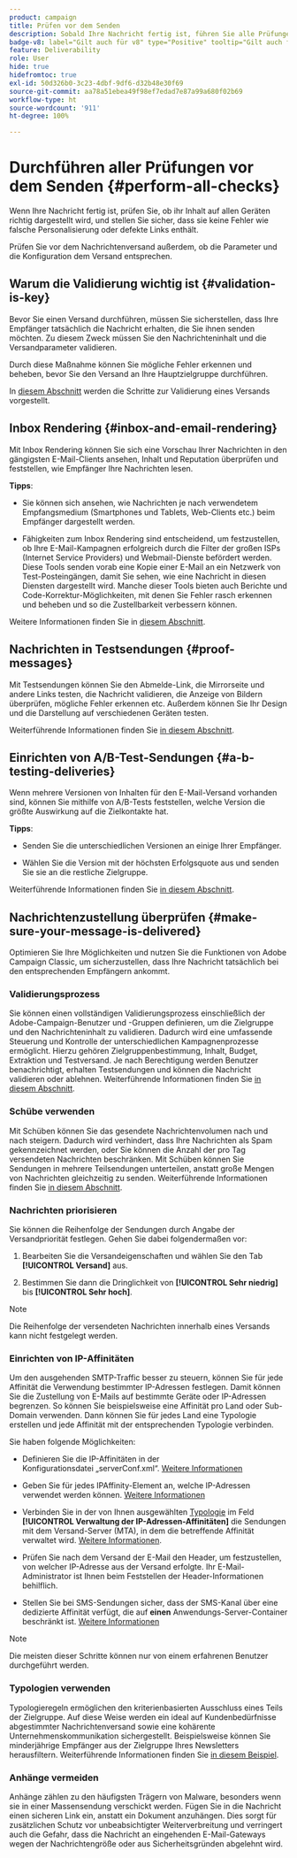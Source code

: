 ```yaml
---
product: campaign
title: Prüfen vor dem Senden
description: Sobald Ihre Nachricht fertig ist, führen Sie alle Prüfungen vor dem Senden durch
badge-v8: label="Gilt auch für v8" type="Positive" tooltip="Gilt auch für Campaign v8"
feature: Deliverability
role: User
hide: true
hidefromtoc: true
exl-id: 50d326b0-3c23-4dbf-9df6-d32b48e30f69
source-git-commit: aa78a51ebea49f98ef7edad7e87a99a680f02b69
workflow-type: ht
source-wordcount: '911'
ht-degree: 100%

---
```


# Durchführen aller Prüfungen vor dem Senden {#perform-all-checks}

Wenn Ihre Nachricht fertig ist, prüfen Sie, ob ihr Inhalt auf allen Geräten richtig dargestellt wird, und stellen Sie sicher, dass sie keine Fehler wie falsche Personalisierung oder defekte Links enthält.

Prüfen Sie vor dem Nachrichtenversand außerdem, ob die Parameter und die Konfiguration dem Versand entsprechen.

## Warum die Validierung wichtig ist {#validation-is-key}

Bevor Sie einen Versand durchführen, müssen Sie sicherstellen, dass Ihre Empfänger tatsächlich die Nachricht erhalten, die Sie ihnen senden möchten. Zu diesem Zweck müssen Sie den Nachrichteninhalt und die Versandparameter validieren.

Durch diese Maßnahme können Sie mögliche Fehler erkennen und beheben, bevor Sie den Versand an Ihre Hauptzielgruppe durchführen.

In [diesem Abschnitt](steps-validating-the-delivery.md) werden die Schritte zur Validierung eines Versands vorgestellt.

## Inbox Rendering {#inbox-and-email-rendering}

Mit Inbox Rendering können Sie sich eine Vorschau Ihrer Nachrichten in den gängigsten E-Mail-Clients ansehen, Inhalt und Reputation überprüfen und feststellen, wie Empfänger Ihre Nachrichten lesen.

**Tipps**:

* Sie können sich ansehen, wie Nachrichten je nach verwendetem Empfangsmedium (Smartphones und Tablets, Web-Clients etc.) beim Empfänger dargestellt werden.

* Fähigkeiten zum Inbox Rendering sind entscheidend, um festzustellen, ob Ihre E-Mail-Kampagnen erfolgreich durch die Filter der großen ISPs (Internet Service Providers) und Webmail-Dienste befördert werden. Diese Tools senden vorab eine Kopie einer E-Mail an ein Netzwerk von Test-Posteingängen, damit Sie sehen, wie eine Nachricht in diesen Diensten dargestellt wird. Manche dieser Tools bieten auch Berichte und Code-Korrektur-Möglichkeiten, mit denen Sie Fehler rasch erkennen und beheben und so die Zustellbarkeit verbessern können.

Weitere Informationen finden Sie in [diesem Abschnitt](inbox-rendering.md).

## Nachrichten in Testsendungen {#proof-messages}

Mit Testsendungen können Sie den Abmelde-Link, die Mirrorseite und andere Links testen, die Nachricht validieren, die Anzeige von Bildern überprüfen, mögliche Fehler erkennen etc. Außerdem können Sie Ihr Design und die Darstellung auf verschiedenen Geräten testen.

Weiterführende Informationen finden Sie [in diesem Abschnitt](steps-validating-the-delivery.md#sending-a-proof).

## Einrichten von A/B-Test-Sendungen {#a-b-testing-deliveries}

Wenn mehrere Versionen von Inhalten für den E-Mail-Versand vorhanden sind, können Sie mithilfe von A/B-Tests feststellen, welche Version die größte Auswirkung auf die Zielkontakte hat.

**Tipps**:

* Senden Sie die unterschiedlichen Versionen an einige Ihrer Empfänger.

* Wählen Sie die Version mit der höchsten Erfolgsquote aus und senden Sie sie an die restliche Zielgruppe.

Weiterführende Informationen finden Sie [in diesem Abschnitt](get-started-a-b-testing.md).

## Nachrichtenzustellung überprüfen {#make-sure-your-message-is-delivered}

Optimieren Sie Ihre Möglichkeiten und nutzen Sie die Funktionen von Adobe Campaign Classic, um sicherzustellen, dass Ihre Nachricht tatsächlich bei den entsprechenden Empfängern ankommt.

### Validierungsprozess

Sie können einen vollständigen Validierungsprozess einschließlich der Adobe-Campaign-Benutzer und -Gruppen definieren, um die Zielgruppe und den Nachrichteninhalt zu validieren. Dadurch wird eine umfassende Steuerung und Kontrolle der unterschiedlichen Kampagnenprozesse ermöglicht. Hierzu gehören Zielgruppenbestimmung, Inhalt, Budget, Extraktion und Testversand. Je nach Berechtigung werden Benutzer benachrichtigt, erhalten Testsendungen und können die Nachricht validieren oder ablehnen. Weiterführende Informationen finden Sie [in diesem Abschnitt](../../campaign/using/marketing-campaign-approval.md).

### Schübe verwenden

Mit Schüben können Sie das gesendete Nachrichtenvolumen nach und nach steigern. Dadurch wird verhindert, dass Ihre Nachrichten als Spam gekennzeichnet werden, oder Sie können die Anzahl der pro Tag versendeten Nachrichten beschränken. Mit Schüben können Sie Sendungen in mehrere Teilsendungen unterteilen, anstatt große Mengen von Nachrichten gleichzeitig zu senden. Weiterführende Informationen finden Sie [in diesem Abschnitt](steps-sending-the-delivery.md#sending-using-multiple-waves).

### Nachrichten priorisieren

Sie können die Reihenfolge der Sendungen durch Angabe der Versandpriorität festlegen. Gehen Sie dabei folgendermaßen vor:

1. Bearbeiten Sie die Versandeigenschaften und wählen Sie den Tab **[!UICONTROL Versand]** aus.

1. Bestimmen Sie dann die Dringlichkeit von **[!UICONTROL Sehr niedrig]** bis **[!UICONTROL Sehr hoch]**.

>[!NOTE]
>
>Die Reihenfolge der versendeten Nachrichten innerhalb eines Versands kann nicht festgelegt werden.

### Einrichten von IP-Affinitäten

Um den ausgehenden SMTP-Traffic besser zu steuern, können Sie für jede Affinität die Verwendung bestimmter IP-Adressen festlegen. Damit können Sie die Zustellung von E-Mails auf bestimmte Geräte oder IP-Adressen begrenzen. So können Sie beispielsweise eine Affinität pro Land oder Sub-Domain verwenden. Dann können Sie für jedes Land eine Typologie erstellen und jede Affinität mit der entsprechenden Typologie verbinden.

Sie haben folgende Möglichkeiten:

* Definieren Sie die IP-Affinitäten in der Konfigurationsdatei „serverConf.xml“. [Weitere Informationen](../../installation/using/configuring-campaign-server.md#managing-outbound-smtp-traffic-with-affinities)

* Geben Sie für jedes IPAffinity-Element an, welche IP-Adressen verwendet werden können. [Weitere Informationen](../../installation/using/email-deliverability.md#list-of-ip-addresses-to-use)

* Verbinden Sie in der von Ihnen ausgewählten [Typologie](../../campaign-opt/using/about-campaign-typologies.md) im Feld **[!UICONTROL Verwaltung der IP-Adressen-Affinitäten]** die Sendungen mit dem Versand-Server (MTA), in dem die betreffende Affinität verwaltet wird. [Weitere Informationen](../../campaign-opt/using/applying-rules.md#control-outgoing-smtp-traffic).

* Prüfen Sie nach dem Versand der E-Mail den Header, um festzustellen, von welcher IP-Adresse aus der Versand erfolgte. Ihr E-Mail-Administrator ist Ihnen beim Feststellen der Header-Informationen behilflich.

* Stellen Sie bei SMS-Sendungen sicher, dass der SMS-Kanal über eine dedizierte Affinität verfügt, die auf **einen** Anwendungs-Server-Container beschränkt ist. [Weitere Informationen](../../installation/using/configure-delivery-settings.md#managing-outbound-smtp-traffic-with-affinities)

>[!NOTE]
>
>Die meisten dieser Schritte können nur von einem erfahrenen Benutzer durchgeführt werden.

### Typologien verwenden

Typologieregeln ermöglichen den kriterienbasierten Ausschluss eines Teils der Zielgruppe. Auf diese Weise werden ein ideal auf Kundenbedürfnisse abgestimmter Nachrichtenversand sowie eine kohärente Unternehmenskommunikation sichergestellt. Beispielsweise können Sie minderjährige Empfänger aus der Zielgruppe Ihres Newsletters herausfiltern. Weiterführende Informationen finden Sie [in diesem Beispiel](../../campaign-opt/using/filtering-rules.md).

### Anhänge vermeiden

Anhänge zählen zu den häufigsten Trägern von Malware, besonders wenn sie in einer Massensendung verschickt werden. Fügen Sie in die Nachricht einen sicheren Link ein, anstatt ein Dokument anzuhängen. Dies sorgt für zusätzlichen Schutz vor unbeabsichtigter Weiterverbreitung und verringert auch die Gefahr, dass die Nachricht an eingehenden E-Mail-Gateways wegen der Nachrichtengröße oder aus Sicherheitsgründen abgelehnt wird.
